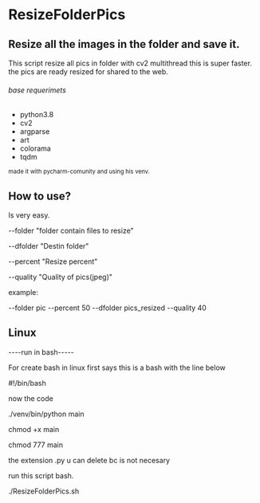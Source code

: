 # ResizeFolderPics


Resize all the images in the folder and save it.
------------
This script resize all pics in folder with cv2 multithread
this is super faster.
the pics are ready resized for shared to  the web.

###### base requerimets

- python3.8
- cv2
- argparse
- art
- colorama
- tqdm

<sub>  made it with pycharm-comunity and using his venv. </sub> 


How to use?
-----------
Is very easy.

--folder "folder contain files to resize"

--dfolder "Destin folder"

--percent "Resize percent"

--quality "Quality of pics(jpeg)"


example:

--folder pic --percent 50 --dfolder pics_resized --quality 40


Linux
-------------
----run in bash-----

For create bash in linux first says this is a bash with the line below

#!/bin/bash

now the code

./venv/bin/python main

chmod +x main

chmod 777 main 

the extension .py u can delete bc is not necesary


run this script bash.

./ResizeFolderPics.sh

